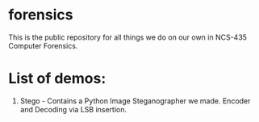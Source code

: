 # forensics
This is the public repository for all things we do on our own in NCS-435 Computer Forensics. 

# List of demos:
1. Stego - Contains a Python Image Steganographer we made. Encoder and Decoding via LSB insertion.
